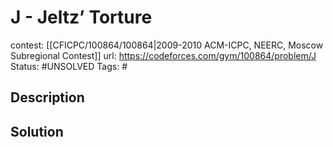 # J - Jeltz’ Torture

contest: [[CFICPC/100864/100864|2009-2010 ACM-ICPC, NEERC, Moscow Subregional Contest]]
url: https://codeforces.com/gym/100864/problem/J
Status: #UNSOLVED
Tags: #

## Description

## Solution

